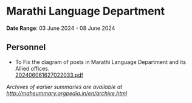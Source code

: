 # Marathi Language Department

**Date Range**: 03 June 2024 - 08 June 2024


## Personnel
- To Fix the diagram of posts in Marathi Language Department and its Allied offices.\
  [202406061627022033.pdf](https://gr.maharashtra.gov.in/Site/Upload/Government%20Resolutions/English/202406061627022033.pdf)


*Archives of earlier summaries are available at http://mahsummary.orgpedia.in/en/archive.html*